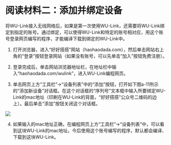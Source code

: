 # 阅读材料二：添加并绑定设备



将WU-Link接入无线网络后，如果是第一次使用WU-Link，还需要将WU-Link绑定到指定的账号。通过绑定，可以使得WU-Link和特定的账号相对应，用这个账号登录网页编写的程序，才能编译下载到绑定的WU-Link中。

1. 打开浏览器，进入“好好搭搭”网站（haohaodada.com），然后单击网站右上角的“登录”按钮登录网站（如果没有账号，可以先单击“加入”按钮免费注册）。

2. 登录完成后，单击网站浏览器地址栏，在地址栏中输入“haohaodada.com/wulink”，进入WU-Link编程网页。

3. 单击网页上方“工具栏”→“设备列表”中的“添加”按钮，打开如下图a-11所示的“添加新设备”对话框。在这个对话框的“序列号”文本框中输入所要绑定WU-Link的mac地址（印刷在WU-Link的背面，“好好搭搭”公众号二维码的边上）。最后单击“添加”按钮关闭这个对话框。

![](http://haohaodada.com/edu/WULink/img/a-11.png)

4. 如果输入的mac地址正确，在编程网页上方“工具栏”→“设备列表”中，可以看到这块WU-Link的mac地址。今后使用这个账号编写的程序，默认都会编译、下载到这块WU-Link。